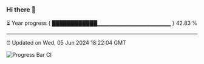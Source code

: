 ### Hi there 👋

⏳ Year progress { ████████████▁▁▁▁▁▁▁▁▁▁▁▁▁▁▁▁▁▁ } 42.83 %

---

⏰ Updated on Wed, 05 Jun 2024 18:22:04 GMT

![Progress Bar CI](https://github.com/liununu/liununu/workflows/Progress%20Bar%20CI/badge.svg)
